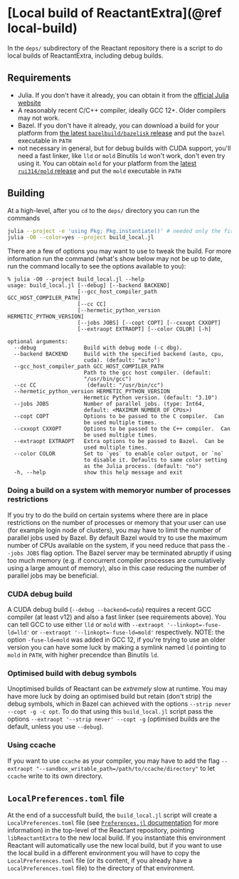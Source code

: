 # [Local build of ReactantExtra](@ref local-build)

In the `deps/` subdirectory of the Reactant repository there is a script to do local builds of ReactantExtra, including debug builds.

## Requirements

* Julia.  If you don't have it already, you can obtain it from the [official Julia website](https://julialang.org/downloads/)
* A reasonably recent C/C++ compiler, ideally GCC 12+.
  Older compilers may not work.
* Bazel. If you don't have it already, you can download a build for your platform from [the latest `bazelbuild/bazelisk` release](https://github.com/bazelbuild/bazelisk/releases/latest) and put the `bazel` executable in `PATH`
* not necessary in general, but for debug builds with CUDA support, you'll need a fast linker, like `lld` or `mold`
  Binutils `ld` won't work, don't even try using it.
  You can obtain `mold` for your platform from the [latest `rui314/mold` release](https://github.com/rui314/mold/releases/latest) and put the `mold` executable in `PATH`

## Building

At a high-level, after you `cd` to the `deps/` directory you can run the commands

```bash
julia --project -e 'using Pkg; Pkg.instantiate()' # needed only the first time to install dependencies for this script
julia -O0 --color=yes --project build_local.jl
```

There are a few of options you may want to use to tweak the build.
For more information run the command (what's show below may not be up to date, run the command locally to see the options available to you):

```console
% julia -O0 --project build_local.jl --help
usage: build_local.jl [--debug] [--backend BACKEND]
                      [--gcc_host_compiler_path GCC_HOST_COMPILER_PATH]
                      [--cc CC]
                      [--hermetic_python_version HERMETIC_PYTHON_VERSION]
                      [--jobs JOBS] [--copt COPT] [--cxxopt CXXOPT]
                      [--extraopt EXTRAOPT] [--color COLOR] [-h]

optional arguments:
  --debug               Build with debug mode (-c dbg).
  --backend BACKEND     Build with the specified backend (auto, cpu,
                        cuda). (default: "auto")
  --gcc_host_compiler_path GCC_HOST_COMPILER_PATH
                        Path to the gcc host compiler. (default:
                        "/usr/bin/gcc")
  --cc CC                (default: "/usr/bin/cc")
  --hermetic_python_version HERMETIC_PYTHON_VERSION
                        Hermetic Python version. (default: "3.10")
  --jobs JOBS           Number of parallel jobs. (type: Int64,
                        default: <MAXIMUM NUMBER OF CPUs>)
  --copt COPT           Options to be passed to the C compiler.  Can
                        be used multiple times.
  --cxxopt CXXOPT       Options to be passed to the C++ compiler.  Can
                        be used multiple times.
  --extraopt EXTRAOPT   Extra options to be passed to Bazel.  Can be
                        used multiple times.
  --color COLOR         Set to `yes` to enable color output, or `no`
                        to disable it. Defaults to same color setting
                        as the Julia process. (default: "no")
  -h, --help            show this help message and exit
```

### Doing a build on a system with memoryor number of processes restrictions

If you try to do the build on certain systems where there are in place restrictions on the number of processes or memory that your user can use (for example login node of clusters), you may have to limit the number of parallel jobs used by Bazel.
By default Bazel would try to use the maximum number of CPUs available on the system, if you need reduce that pass the `--jobs JOBS` flag option.
The Bazel server may be terminated abruptly if using too much memory (e.g. if concurrent compiler processes are cumulatively using a large amount of memory), also in this case reducing the number of parallel jobs may be beneficial.

### CUDA debug build

A CUDA debug build (`--debug --backend=cuda`) requires a recent GCC compiler (at least v12) and also a fast linker (see requirements above).
You can tell GCC to use either `lld` or `mold` with `--extraopt '--linkopt=-fuse-ld=lld'` or `--extraopt '--linkopt=-fuse-ld=mold'` respectively.
NOTE: the option `-fuse-ld=mold` was added in GCC 12, if you're trying to use an older version you can have some luck by making a symlink named `ld` pointing to `mold` in `PATH`, with higher precendce than Binutils `ld`.

### Optimised build with debug symbols

Unoptimised builds of Reactant can be _extremely_ slow at runtime.
You may have more luck by doing an optimised build but retain (don't strip) the debug symbols, which in Bazel can achieved with the options `--strip never --copt -g -c opt`.
To do that using this `build_local.jl` script pass the options `--extraopt '--strip never' --copt -g` (optimised builds are the default, unless you use `--debug`).

### Using ccache

If you want to use `ccache` as your compiler, you may have to add the flag `--extraopt "--sandbox_writable_path=/path/to/ccache/directory"` to let `ccache` write to its own directory.


## `LocalPreferences.toml` file

At the end of a successfult build, the `build_local.jl` script will create a `LocalPreferences.toml` file (see [`Preferences.jl` documentation](https://juliapackaging.github.io/Preferences.jl/stable/) for more information) in the top-level of the Reactant repository, pointing `libReactantExtra` to the new local build.
If you instantiate this environment Reactant will automatically use the new local build, but if you want to use the local build in a different environment you will have to copy the `LocalPreferences.toml` file (or its content, if you already have a `LocalPreferences.toml` file) to the directory of that environment.
